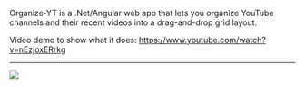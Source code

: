 Organize-YT is a .Net/Angular web app that lets you organize YouTube channels and their recent videos into a drag-and-drop grid layout.

Video demo to show what it does: https://www.youtube.com/watch?v=nEzjoxERrkg

---

<img src="https://res.cloudinary.com/dbnl5tq2l/image/upload/v1593720444/demoscreenshot-1.jpg" />
